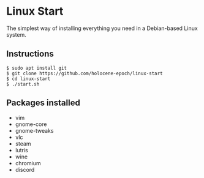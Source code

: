 # Linux Start
The simplest way of installing everything you need in a Debian-based Linux system.

## Instructions
```
$ sudo apt install git
$ git clone https://github.com/holocene-epoch/linux-start
$ cd linux-start
$ ./start.sh
```

## Packages installed
- vim 
- gnome-core 
- gnome-tweaks 
- vlc 
- steam 
- lutris 
- wine 
- chromium 
- discord
